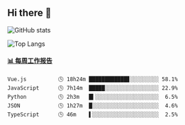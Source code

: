 ## Hi there 👋

![GitHub stats](https://github-readme-stats.orilight.top/api?username=orilights)

![Top Langs](https://github-readme-stats.orilight.top/api/top-langs/?username=orilights&layout=compact)

<!-- waka-box start -->
#### <a href="https://gist.github.com/92c8d5b388768c10efcba86e82b7c4fb" target="_blank">📊 每周工作报告</a>
```text
Vue.js          🕓 18h24m ████████████▊░░░░░░░░░ 58.1%
JavaScript      🕓 7h14m  █████░░░░░░░░░░░░░░░░░ 22.9%
Python          🕓 2h3m   █▍░░░░░░░░░░░░░░░░░░░░  6.5%
JSON            🕓 1h27m  █░░░░░░░░░░░░░░░░░░░░░  4.6%
TypeScript      🕓 46m    ▌░░░░░░░░░░░░░░░░░░░░░  2.5%
```
<!-- Powered by https://github.com/journey-ad/waka-box-go . -->
<!-- waka-box end -->
